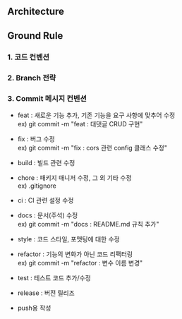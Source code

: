 ## Architecture

## Ground Rule

### 1. 코드 컨벤션

### 2. Branch 전략

### 3. Commit 메시지 컨벤션

- feat : 새로운 기능 추가, 기존 기능을 요구 사항에 맞추어 수정  
  ex) git commit -m "feat : 대댓글 CRUD 구현"

- fix : 버그 수정  
  ex) git commit -m "fix : cors 관련 config 클래스 수정"

- build : 빌드 관련 수정

- chore : 패키지 매니저 수정, 그 외 기타 수정  
  ex) .gitignore

- ci : CI 관련 설정 수정  

- docs : 문서(주석) 수정  
  ex) git commit -m "docs : README.md 규칙 추가"

- style : 코드 스타일, 포맷팅에 대한 수정

- refactor : 기능의 변화가 아닌 코드 리팩터링  
  ex) git commit -m "refactor : 변수 이름 변경"

- test : 테스트 코드 추가/수정

- release : 버전 릴리즈  

- push용 작성

